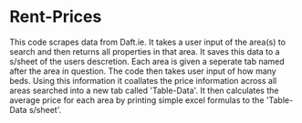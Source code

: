 # Rent-Prices
This code scrapes data from Daft.ie. It takes a user input of the area(s) to
search and then returns all properties in that area. It saves this data to a
s/sheet of the users descretion. Each area is given a seperate tab named after
the area in question. 
The code then takes user input of how many beds. Using this information it
coallates the price information across all areas searched into a new tab 
called 'Table-Data'. It then calculates the average price for each area by
printing simple excel formulas to the 'Table-Data s/sheet'.
